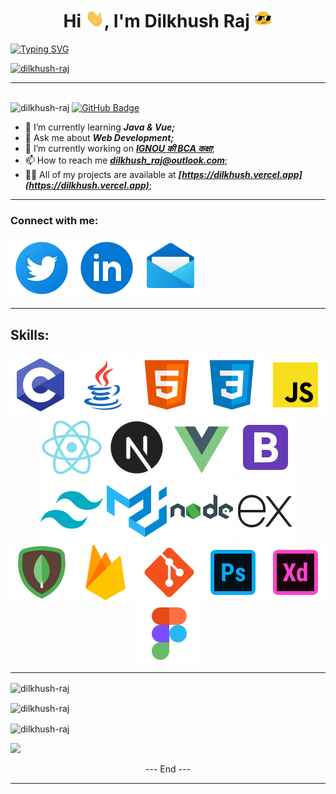 <h1 align="center">Hi <img src="./assets/hi.gif" alt="👋" width="30px"/>, I'm Dilkhush Raj <img src="./assets/emoji.gif" alt="👋" width="30px"/></h1>
<!-- <h3 align="center">A passionate frontend developer from India</h3> 
  -->

[![Typing SVG](https://readme-typing-svg.herokuapp.com/?lines=A+passionate+developer;Always+learning)](https://git.io/typing-svg)

<!--Trophies-->
<p align="left"> <a href="https://github.com/ryo-ma/github-profile-trophy"><img src="https://github-profile-trophy.vercel.app/?username=dilkhush-raj&theme=tokyonight" alt="dilkhush-raj" /></a></p>

---


<!--Profile Views-->
<br /><img src="https://komarev.com/ghpvc/?username=dilkhush-raj&label=Profile%20views&color=0e75b6&style=flat" alt="dilkhush-raj" /> <a href="https://github.com/dilkhush-raj?tab=followers"><!--Followers Count-->
<img src="https://img.shields.io/github/followers/dilkhush-raj?label=Followers&style=social" alt="GitHub Badge"></a>


<!--About Me-->

<!-- - 👯 I’m looking to collaborate on []() -->
<!-- - 🤝 I’m looking for help with []() -->
- 🌱 I’m currently learning ***Java & Vue;***
- 💬 Ask me about ***Web Development;***
- 🔭 I’m currently working on ***[IGNOU की BCA कक्षा](https://bcakaksha.vercel.app)***;
- 📫 How to reach me ***<a href="mailto:dilkhush_raj@outlook.com">dilkhush_raj@outlook.com<a/>***;
- 👨‍💻 All of my projects are available at ***[https://dilkhush.vercel.app](https://dilkhush.vercel.app)***;
<!-- - 📝 I regularly write articles on -->
<!-- - 📄 Know about my experiences [](Resume) -->
<!-- - ⚡ Fun fact  -->

---


<!--Connect With Me-->
<h3 align="left">Connect with me:</h3>
<p align="left">
<!--Twitter-->
<a href="https://twitter.com/dilkhush_india" target="blank"><img align="center" src="./assets/twitter-circled.svg" alt="twitter"/></a>
<!--LinkedIn-->
<a href="https://linkedin.com/in/dilkhushraj" target="blank"><img align="center" src="./assets/linkedin-circled.svg" alt="linkedin" /></a>
<!--Mail-->
<a href="mailto:dilkhush_raj@outlook.com" target="blank"><img align="center" src="./assets/mail.svg" alt="mail" /></a>
</p>

---  

<h2 align="left">Skills:</h2>
<p align="center">
<img align="center" src="./assets/c-programming.svg" alt="c-programming" />
<img align="center" src="./assets/java.svg" alt="java" />
<!-- <img align="center" src="./assets/python.svg" alt="python" /> -->
<img align="center" src="./assets/html-5-50.svg" alt="html5" />
<img align="center" src="./assets/css3-50.svg" alt="css3" />
<img align="center" src="./assets/javascript.svg" alt="javascript" />
<img align="center" src="./assets/react-native-50.svg" alt="react" />
<img align="center" src="./assets/next.js-50.svg" alt="nextjs" />
<img align="center" src="./assets/vue-js-50.svg" alt="vue" />
<img align="center" src="./assets/icons8-bootstrap.svg" alt="bootstrap" />
<img align="center" src="./assets/tailwindcss-50.svg" alt="tailwindcss" />
<img align="center" src="./assets/material-ui-50.svg" alt="materialui" />
<!-- <img align="center" src="./assets/" alt="antui" /> -->
<img align="center" src="./assets/nodejs-50.svg" alt="nodejs" />
<img align="center" src="./assets/icons8-express-js.svg" alt="express" />
<!-- <img align="center" src="./assets/" alt="android" /> -->
<!-- <img align="center" src="./assets/" alt="flutter" /> -->
<img align="center" src="./assets/mongodb-50.svg" alt="mongodb" />
<!-- <img align="center" src="./assets/" alt="mysql" /> -->
<img align="center" src="./assets/icons8-firebase.svg" alt="firebase" />
<!-- <h3>Static Site Generators</h3> -->
<img align="center" src="./assets/git-50.svg" alt="git" />
<img align="center" src="./assets/icons8-adobe-photoshop.svg" alt="photoshop" />
<img align="center" src="./assets/icons8-adobe-xd.svg" alt="xd" />
<img align="center" src="./assets/icons8-figma.svg" alt="figma" />
<!-- <img align="center" src="./assets/" alt="postman" /> -->
 </p>

--- 

<!--Most Used Languages-->
<p><img align="center" src="https://github-readme-stats.vercel.app/api/top-langs?username=dilkhush-raj&theme=tokyonight&show_icons=true&locale=en&layout=compact" alt="dilkhush-raj" /></p>  

<!--Current Streak-->
<p><img align="center" src="https://github-readme-streak-stats.herokuapp.com/?user=dilkhush-raj&theme=tokyonight&ring=DD2727&fire=DD2727" alt="dilkhush-raj" /></p>

<!--GitHub Stats-->
<p><img align="center" src="https://github-readme-stats.vercel.app/api?username=dilkhush-raj&theme=tokyonight&show_icons=true&locale=en" alt="dilkhush-raj" /></p>

<!--Contributions Graph-->
<img src="https://activity-graph.herokuapp.com/graph?username=dilkhush-raj&theme=dracula&bg_color=00000000&color=878787&line=4c8ed9&point=00000000&area=true">

<p align="center">--- End ---</p>  

---
